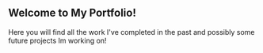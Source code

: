 ## Welcome to My Portfolio!

Here you will find all the work I've completed in the past and possibly some future projects Im working on!
